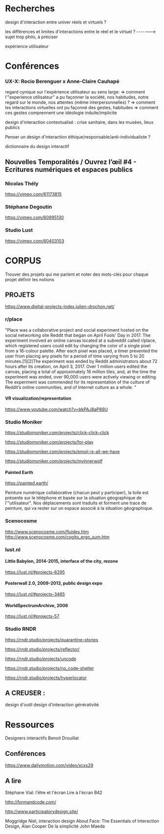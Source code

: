 # Recherches

design d'interaction entre univer réels et virtuels ? 

les différences et limites d'interactions entre le réel et le virtuel ?
-------> sujet trop philo, à préciser

expérience utilisateur

# Conférences

### UX-X: Rocio Berenguer x Anne-Claire Cauhapé

regard cynique sur l'expérience utilisateur au sens large: 
=> comment l'"experience utilisateur" a pu façonner la société, nos habitudes, notre regard sur le monde, nos attentes (même interpersonnelles) ?
=> comment les interactions virtuelles ont pu façonné des gestes, habitudes 
=> comment ces gestes comprennent une idéologie induite/implicite

design d'interaction contextualisé : crise sanitaire, dans les musées, lieux publics

Penser un design d'interaction éthique/responsable/anti-individualiste ?

dictionnaire du design interactif

## Nouvelles Temporalités / Ouvrez l’œil #4 -  Ecritures numériques et espaces publics

### Nicolas Thély

https://vimeo.com/61173815

### Stéphane Degoutin

https://vimeo.com/60995130

### Studio Lust

https://vimeo.com/60403103

# CORPUS

Trouver des projets qui me parlent et noter des mots-clés pour chaque projet
définir les notions

## PROJETS

https://www.digital-projects-index.julien-drochon.net/

### r/place

"Place was a collaborative project and social experiment hosted on the social networking site Reddit that began on April Fools' Day in 2017. The experiment involved an online canvas located at a subreddit called r/place, which registered users could edit by changing the color of a single pixel from a 16-colour palette. After each pixel was placed, a timer prevented the user from placing any pixels for a period of time varying from 5 to 20 minutes.[1][2]The experiment was ended by Reddit administrators about 72 hours after its creation, on April 3, 2017. Over 1 million users edited the canvas, placing a total of approximately 16 million tiles, and, at the time the experiment was ended, over 90,000 users were actively viewing or editing. The experiment was commended for its representation of the culture of Reddit’s online communities, and of Internet culture as a whole. "

#### VR visualization/representation

https://www.youtube.com/watch?v=bkPAJ8aP89U

### Studio Moniker

https://studiomoniker.com/projects/click-click-click

https://studiomoniker.com/projects/for-play

https://studiomoniker.com/projects/emoji-is-all-we-have

https://studiomoniker.com/projects/myinnerwolf

#### Painted Earth

https://painted.earth/

Peinture numérique collaborative (chacun peut y participer), la toile est présente sur le téléphone et basée sur la situation géographique de l'"utilisateur". Nos déplacements sont traduits et forment une trace de peinture, qui va rester sur un espace associé à la situation géographique.

### Scenocosme

http://www.scenocosme.com/fluides.htm
http://www.scenocosme.com/cogito_ergo_sum.htm

### lust.nl

#### Little Babylon, 2014-2015, interface of the city, rezone

https://lust.nl/#projects-6295

#### Posterwall 2.0, 2009-2013, public design expo

https://lust.nl/#projects-3465

#### WorldSpectrumArchive, 2006

https://lust.nl/#projects-57

### Studio RNDR

https://rndr.studio/projects/quarantine-stories

https://rndr.studio/projects/reflector/

https://rndr.studio/projects/uncode

https://rndr.studio/projects/no_code-shelter

https://rndr.studio/projects/hyperlocator

## A CREUSER :

design d'outil
design d'interaction
générativité

# Ressources

Designers interactifs
Benoit Drouillat

## Conférences

https://www.dailymotion.com/video/xcxs29

## A lire

Stéphane Vial: l'être et l'écran
Lire à l'écran B42

http://formandcode.com/

http://www.participatorydesign.site/

Moggridge Niel, interaction design
About Face: The Essentials of Interaction Design, Alan Cooper
De la simplicité John Maeda
